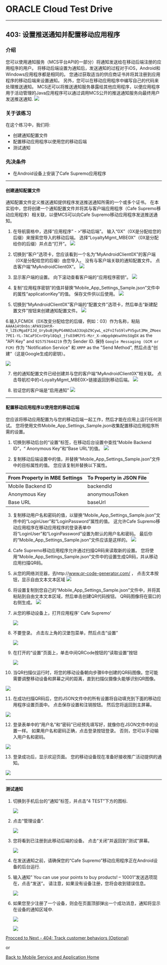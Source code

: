 # ORACLE Cloud Test Drive #
-----
## 403: 设置推送通知并配置移动应用程序 ##

### 介绍 ###
您可以使用通知服务（MCS平台API的一部分）将通知发送给在移动后端注册的应用程序的用户。 将移动后端设置为通知后，发送通知的过程对于iOS，Android和Windows应用程序都是相同的。 您通过获取适当的供应商证书并将其注册到应用程序的移动后端来设置通知。 另外，您可以在移动应用程序中编写自己的代码来处理推送通知。 MCS还可以将推送通知服务暴露给其他应用程序，以便应用程序 用于活动管理的Java应用程序可以通过调用MCS公开的推送通知服务向最终用户发送推送通知.
![](../common/images/mobile/mcsgs_dt_006_notifications.png)

### 关于该练习 ###
在这个练习中，我们将:
- 创建通知配置文件
- 配置移动应用程序以使用您的移动后端
- 测试通知

### 先决条件 ###
- 在Android设备上安装了Cafe Supremo应用程序

----
#### 创建通知配置文件 ####
通知配置文件定义推送通知提供程序发送推送通知所需的一个或多个证书。 在本实验中，您将创建一个通知配置文件并将其与客户端应用程序（Cafe Supremo移动应用程序）相关联，以便MCS可以向Cafe Supremo移动应用程序发送推送通知。

1. 在导航窗格中，选择“应用程序” - >“移动后端”。 输入“0X”（0X是分配给您的后缀）来搜索您导入的移动后端。 选择“LoyaltyMgmt_MBE0X”（0X是分配给你的后缀）并点击“打开”。
![](../common/images/mobile/403-Navigate_To_MBE.png)

2. 切换到“客户”选项卡，您应该看到一个名为“MyAndroidClient0X”的客户端（0X是分配给您的后缀）由您导入。 没有与客户端关联的通知配置文件。 点击客户端“MyAndroidClient0X”。
![](../common/images/mobile/403-Select_Client.png)

3. 显示客户端的设置。 向下滚动查看客户端的“应用程序密钥”。
![](../common/images/mobile/403-Client_Settings.png)

4. 复制“应用程序密钥”的值并替换“Mobile_App_Settings_Sample.json”文件中的属性“applicationKey”的值。 保存文件供以后使用。
![](../common/images/mobile/403-Copy_ApplicationKey_To_Json.png)

5. 切换到“MyAndroidClient0X”客户端的“配置文件”选项卡，然后单击“新建配置文件”按钮来创建通知配置文件。
![](../common/images/mobile/403-Begin_New_Profile.png)

6.输入FCM0X（0X改变分配给您的后缀，例如：03）作为名称，粘贴 `AAAA14t0nbs:APA91bHtR-V_lZEcMgaEFIJd_UrybuBjNyPG4N0ZoA33UqbZ9CywL_e2FnIfoS9lvPV5gut3Mm_ZMoex7PE1-YL-7ACaP3CnrDYpl8Qq3_jfsO3HMJYS-Mzr_X-xWpgdqWswVHsSUgDX` as the "API Key" and `925757644219` 作为 Sender ID. 保持 `Google Messaging (GCM or FCM)` 作为 "Notification Service" 和 `XMPP` as the "Send Method", 然后点击“创建”（这是Google生成的密钥）。

   ![](../common/images/mobile/403-Create_New_Profile.png)

7. 他的通知配置文件已经创建并与您的客户端“MyAndroidClient0X”相关联。 点击导航栏中的<LoyaltyMgmt_MBE0X>链接返回到移动后端。
![](../common/images/mobile/403-Profile_Navigate_Back.png)

8. 验证您的客户端是“启用通知”
![](../common/images/mobile/403-Client_Notification_Enabled.png)


---
#### 配置移动应用程序以使用您的移动后端 ####
您应该将移动应用配置为与您的移动后端一起工作，然后才能在应用上运行任何测试。 您将使用文件Mobile_App_Settings_Sample.json收集配置移动应用程序所需的设置。

1. 切换到移动后台的“设置”标签，在移动后台设置中查找“Mobile Backend ID”，“ Anonymous Key”和“Base URL”的值。
![](../common/images/mobile/403-MBE_Settings.png)

2. 复制移动后端设置中的值，并替换“Mobile_App_Settings_Sample.json”文件中的目标属性的值。 您应该复制并替换以下属性。

| From Property in MBE Settings | To Property in JSON File |
|-------------------------------|--------------------------|
| Mobile Backend ID             | backendId                |
| Anonymous Key                 | anonymousToken           |
| Base URL                      | baseUrl                  |

3. 复制移动用户名和密码的值，以替换“Mobile_App_Settings_Sample.json”文件中的“LoginUser”和“LoginPassword”属性的值。 这允许Cafe Supremo移动应用程序在移动应用程序的登录表单中将“LoginUser”和“LoginPassword”设置为默认的用户名和密码。 最后你的“Mobile_App_Settings_Sample.json”文件应该是这样的。
![](../common/images/mobile/403-Final_JSON.png)

4. Cafe Supremo移动应用程序允许通过扫描QR码来读取新的设置。 您将使用“Mobile_App_Settings_Sample.json”文件中的设置生成QR码，并从移动应用扫描QR码。 

5. 从您的网络浏览器，去http://www.qr-code-generator.com/ ， 点击文本按钮，显示自由文本文本区域
![](../common/images/mobile/01.qr.site.png)

6. 将设置复制到您自己的“Mobile_App_Settings_Sample.json”文件中，并将其粘贴到自由文本文本区域，然后单击创建QR代码按钮。 QR码图像将在窗口的右侧生成。
![](../common/images/mobile/02.qr.result.png)

7. 从您的移动设备上，打开应用程序' Cafe Supremo'

   ![](../common/images/mobile/03.mobile.app.png)

8. 不要登录。 点击左上角的汉堡包菜单，然后点击“设置”

   ![](../common/images/mobile/05.mobile.settings.png)

9. 在打开的“设置”页面上，单击中间QRCode按钮的“读取设置”按钮

   ![](../common/images/mobile/06.mobile.qr.png)

10. 当QR扫描仪运行时，将您的移动设备朝向步骤6中创建的QR码图像。您可能需要调整移动设备和屏幕之间的距离，直到扫描仪摄像头能够识别QR图像。

   ![](../common/images/mobile/07.mobile.cam.png)

11. 在成功扫描QR码后，您的JSON文件中的所有设置将自动填充到下面的移动应用程序设置页面中。 点击保存设置和注销按钮。 然后您将返回到主屏幕。

   ![](../common/images/mobile/08.mobile.qr.result.png)

12. 登录表单中的“用户名”和“密码”已经预先填写好，就像你在JSON文件中的设置一样。 如果用户名和密码正确，点击登录按钮登录。 否则，您可以手动输入用户名和密码。

   ![](../common/images/mobile/09.mobile.login.png)

13. 登录成功后，显示欢迎页面。 您的移动设备现在准备好接收推广活动提供的通知。

   ![](../common/images/mobile/10.mobile.welcome.png)

---
#### 测试通知 ####
1. 切换到手机后台的“通知”标签，并点击“4 TEST”下方的图标.

   ![](../common/images/mobile/403-Navigate_To_Notification.png)

2. 点击“管理设备”.

   ![](../common/images/mobile/403-Test_Manage_Devices.png)

3. 您将看到已注册到此移动后端的设备。 点击“关闭”并返回到“测试”屏幕。

   ![](../common/images/mobile/403-Manage_Devices.png)

4. 在发送通知之前，请确保您的“Cafe Supremo”移动应用程序正在Android设备的后台运行.

5. 输入通知” You can use your points to buy products! – 10001”发送选项现在，点击“发送”。 请注意，如果没有设备注册，您将会收到错误信息。

   ![](../common/images/mobile/403-Notification_Test_Screen.png)

6. 如果您至少注册了一个设备，则会在页面顶部弹出一个成功消息，通知将显示在设备的通知区域中.

   ![](../common/images/mobile/403-Notification_Sent.png)

   ![](../common/images/mobile/401-MobileApp_Notification_Result.png)


[Procced to Next - 404: Track customer behaviors (Optional)](404-MobileLab.md)

or

[Back to Mobile Service and Application Home](README.md)
